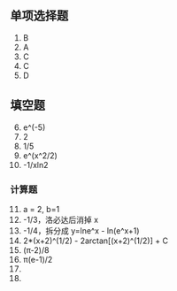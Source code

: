 ## 单项选择题

1. B
2. A
3. C
4. C
5. D

## 填空题

6. e^(-5)
7. 2
8. 1/5
9. e^(x^2/2)
10. -1/xln2

### 计算题

11. a = 2, b=1
12. -1/3，洛必达后消掉 x
13. -1/4，拆分成 y=lne^x - ln(e^x+1)
14. 2\*(x+2)^(1/2) - 2arctan[(x+2)^(1/2)] + C
15. (π-2)/8
16. π(e-1)/2
17.
18.
